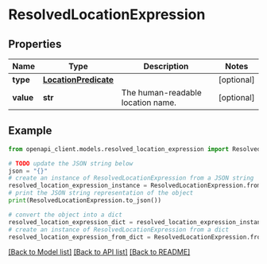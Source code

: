 # ResolvedLocationExpression


## Properties

Name | Type | Description | Notes
------------ | ------------- | ------------- | -------------
**type** | [**LocationPredicate**](LocationPredicate.md) |  | [optional] 
**value** | **str** | The human-readable location name. | [optional] 

## Example

```python
from openapi_client.models.resolved_location_expression import ResolvedLocationExpression

# TODO update the JSON string below
json = "{}"
# create an instance of ResolvedLocationExpression from a JSON string
resolved_location_expression_instance = ResolvedLocationExpression.from_json(json)
# print the JSON string representation of the object
print(ResolvedLocationExpression.to_json())

# convert the object into a dict
resolved_location_expression_dict = resolved_location_expression_instance.to_dict()
# create an instance of ResolvedLocationExpression from a dict
resolved_location_expression_from_dict = ResolvedLocationExpression.from_dict(resolved_location_expression_dict)
```
[[Back to Model list]](../README.md#documentation-for-models) [[Back to API list]](../README.md#documentation-for-api-endpoints) [[Back to README]](../README.md)


